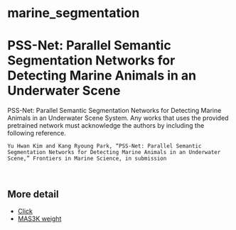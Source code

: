 # marine_segmentation
# PSS-Net: Parallel Semantic Segmentation Networks for Detecting Marine Animals in an Underwater Scene
PSS-Net: Parallel Semantic Segmentation Networks for Detecting Marine Animals in an Underwater Scene System. Any works that uses the provided pretrained network must acknowledge the authors by including the following reference.

    Yu Hwan Kim and Kang Ryoung Park, “PSS-Net: Parallel Semantic Segmentation Networks for Detecting Marine Animals in an Underwater Scene,” Frontiers in Marine Science, in submission 
    
<br>

## More detail
* [Click](https://github.com/Kimyuhwanpeter/PSS-Net_marine-segmentation)
* [MAS3K weight](https://drive.google.com/file/d/1_w2_u_GuJ_d1UpHR-plYWZ-yB1zQTKRL/view?usp=sharing)
